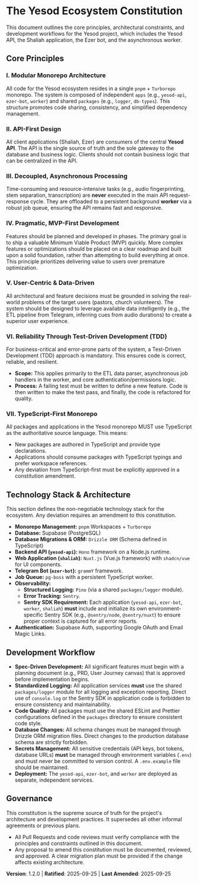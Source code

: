 # The Yesod Ecosystem Constitution

This document outlines the core principles, architectural constraints, and development workflows for the Yesod project, which includes the Yesod API, the Shaliah application, the Ezer bot, and the asynchronous worker.

## Core Principles

### I. Modular Monorepo Architecture
All code for the Yesod ecosystem resides in a single `pnpm` + `Turborepo` monorepo. The system is composed of independent `apps` (e.g., `yesod-api`, `ezer-bot`, `worker`) and shared `packages` (e.g., `logger`, `db-types`). This structure promotes code sharing, consistency, and simplified dependency management.

### II. API-First Design
All client applications (Shaliah, Ezer) are consumers of the central **Yesod API**. The API is the single source of truth and the sole gateway to the database and business logic. Clients should not contain business logic that can be centralized in the API.

### III. Decoupled, Asynchronous Processing
Time-consuming and resource-intensive tasks (e.g., audio fingerprinting, stem separation, transcription) are **never** executed in the main API request-response cycle. They are offloaded to a persistent background **worker** via a robust job queue, ensuring the API remains fast and responsive.

### IV. Pragmatic, MVP-First Development
Features should be planned and developed in phases. The primary goal is to ship a valuable Minimum Viable Product (MVP) quickly. More complex features or optimizations should be placed on a clear roadmap and built upon a solid foundation, rather than attempting to build everything at once. This principle prioritizes delivering value to users over premature optimization.

### V. User-Centric & Data-Driven
All architectural and feature decisions must be grounded in solving the real-world problems of the target users (pastors, church volunteers). The system should be designed to leverage available data intelligently (e.g., the ETL pipeline from Telegram, inferring cues from audio durations) to create a superior user experience.

### VI. Reliability Through Test-Driven Development (TDD)
For business-critical and error-prone parts of the system, a Test-Driven Development (TDD) approach is mandatory. This ensures code is correct, reliable, and resilient.
- **Scope:** This applies primarily to the ETL data parser, asynchronous job handlers in the worker, and core authentication/permissions logic.
- **Process:** A failing test must be written to define a new feature. Code is then written to make the test pass, and finally, the code is refactored for quality.

### VII. TypeScript-First Monorepo

All packages and applications in the Yesod monorepo MUST use TypeScript as the authoritative source language. This means:
- New packages are authored in TypeScript and provide type declarations.
- Applications should consume packages with TypeScript typings and prefer workspace references.
- Any deviation from TypeScript-first must be explicitly approved in a constitution amendment.

## Technology Stack & Architecture

This section defines the non-negotiable technology stack for the ecosystem. Any deviation requires an amendment to this constitution.

- **Monorepo Management:** `pnpm` Workspaces + `Turborepo`
- **Database:** Supabase (PostgreSQL)
- **Database Migrations & ORM:** `Drizzle ORM` (Schema defined in TypeScript)
- **Backend API (`yesod-api`):** `Hono` framework on a Node.js runtime.
- **Web Application (`shaliah`):** `Nuxt.js` (Vue.js framework) with `shadcn/vue` for UI components.
- **Telegram Bot (`ezer-bot`):** `grammY` framework.
- **Job Queue:** `pg-boss` with a persistent TypeScript worker.
- **Observability:**
    - **Structured Logging:** `Pino` (via a shared `packages/logger` module).
    - **Error Tracking:** `Sentry`.
    - **Sentry SDK Requirement:** Each application (`yesod-api`, `ezer-bot`, `worker`, `shaliah`) **must** include and initialize its own environment-specific Sentry SDK (e.g., `@sentry/node`, `@sentry/nuxt`) to ensure proper context is captured for all error reports.
- **Authentication:** Supabase Auth, supporting Google OAuth and Email Magic Links.

## Development Workflow

- **Spec-Driven Development:** All significant features must begin with a planning document (e.g., PRD, User Journey canvas) that is approved before implementation begins.
- **Standardized Logging:** All application services **must** use the shared `packages/logger` module for all logging and exception reporting. Direct use of `console.log` or the Sentry SDK in application code is forbidden to ensure consistency and maintainability.
- **Code Quality:** All packages must use the shared ESLint and Prettier configurations defined in the `packages` directory to ensure consistent code style.
- **Database Changes:** All schema changes must be managed through Drizzle ORM migration files. Direct changes to the production database schema are strictly forbidden.
- **Secrets Management:** All sensitive credentials (API keys, bot tokens, database URLs) **must** be managed through environment variables (`.env`) and must never be committed to version control. A `.env.example` file should be maintained.
- **Deployment:** The `yesod-api`, `ezer-bot`, and `worker` are deployed as separate, independent services.

## Governance

This constitution is the supreme source of truth for the project's architecture and development practices. It supersedes all other informal agreements or previous plans.
- All Pull Requests and code reviews must verify compliance with the principles and constraints outlined in this document.
- Any proposal to amend this constitution must be documented, reviewed, and approved. A clear migration plan must be provided if the change affects existing architecture.

**Version**: 1.2.0 | **Ratified**: 2025-09-25 | **Last Amended**: 2025-09-25